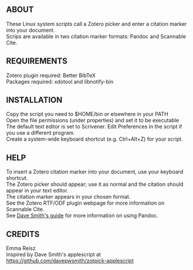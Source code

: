 ## ABOUT ##
These Linux system scripts call a Zotero picker and enter a citation marker into your document.  
Scrips are available in two citation marker formats: Pandoc and Scannable Cite.  

## REQUIREMENTS ##
Zotero plugin required: Better BibTeX  
Packages required: xdotool and libnotify-bin  

## INSTALLATION ##
Copy the script you need to $HOME/bin or elsewhere in your PATH  
Open the file permissions (under properties) and set it to be executable  
The default text editor is set to Scrivener. Edit Preferences in the script if you use a different program.  
Create a system-wide keyboard shortcut (e.g. Ctrl+Alt+Z) for your script.  

## HELP ##
To insert a Zotero citation marker into your document, use your keyboard shortcut.  
The Zotero picker should appear; use it as normal and the citation should appear in your text editor.  
The citation marker appears in your chosen format.  
See the Zotero RTF/ODF plugin webpage for more information on Scannable Cite.  
See [Dave Smith's guide](https://davepwsmith.github.io/academic-scrivener-howto/) for more information on using Pandoc.

## CREDITS ##
Emma Reisz  
Inspired by Dave Smith's applescript at https://github.com/davepwsmith/zotpick-applescript  
